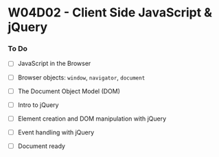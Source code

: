 # W04D02 - Client Side JavaScript & jQuery

### To Do
- [ ] JavaScript in the Browser
- [ ] Browser objects: `window`, `navigator`, `document`
- [ ] The Document Object Model (DOM)
- [ ] Intro to jQuery
- [ ] Element creation and DOM manipulation with jQuery
- [ ] Event handling with jQuery
- [ ] Document ready



























